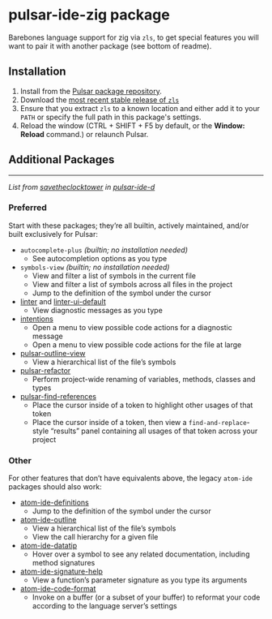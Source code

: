 # pulsar-ide-zig package

Barebones language support for zig via `zls`, to get special features you will want to pair it with another package (see bottom of readme).

## Installation
1. Install from the
[Pulsar package repository](https://web.pulsar-edit.dev/packages/pulsar-ide-zig).  
2. Download the
[most recent stable release of `zls`](https://github.com/zigtools/zls/releases/latest)  
3. Ensure that you extract `zls` to a known location and either add it to your
`PATH` or specify the full path in this package's settings.
4. Reload the window
(CTRL + SHIFT + F5 by default, or the **Window: Reload** command.)
or relaunch Pulsar.

## Additional Packages
----------------------
*List from
[savetheclocktower](https://github.com/savetheclocktower/)
in [pulsar-ide-d](https://github.com/savetheclocktower/pulsar-ide-d)*

### Preferred

Start with these packages; they’re all builtin, actively maintained, and/or built exclusively for Pulsar:

* `autocomplete-plus` _(builtin; no installation needed)_
  * See autocompletion options as you type
* `symbols-view` _(builtin; no installation needed)_
  * View and filter a list of symbols in the current file
  * View and filter a list of symbols across all files in the project
  * Jump to the definition of the symbol under the cursor
* [linter](https://web.pulsar-edit.dev/packages/linter) and [linter-ui-default](https://web.pulsar-edit.dev/packages/linter-ui-default)
  * View diagnostic messages as you type
* [intentions](https://web.pulsar-edit.dev/packages/intentions)
  * Open a menu to view possible code actions for a diagnostic message
  * Open a menu to view possible code actions for the file at large
* [pulsar-outline-view](https://web.pulsar-edit.dev/packages/pulsar-outline-view)
  * View a hierarchical list of the file’s symbols
* [pulsar-refactor](https://web.pulsar-edit.dev/packages/pulsar-refactor)
  * Perform project-wide renaming of variables, methods, classes and types
* [pulsar-find-references](https://web.pulsar-edit.dev/packages/pulsar-find-references)
  * Place the cursor inside of a token to highlight other usages of that token
  * Place the cursor inside of a token, then view a `find-and-replace`-style “results” panel containing all usages of that token across your project

### Other

For other features that don’t have equivalents above, the legacy `atom-ide` packages should also work:

* [atom-ide-definitions](https://web.pulsar-edit.dev/packages/atom-ide-definitions)
  * Jump to the definition of the symbol under the cursor
* [atom-ide-outline](https://web.pulsar-edit.dev/packages/atom-ide-outline)
  * View a hierarchical list of the file’s symbols
  * View the call hierarchy for a given file
* [atom-ide-datatip](https://web.pulsar-edit.dev/packages/atom-ide-datatip)
  * Hover over a symbol to see any related documentation, including method signatures
* [atom-ide-signature-help](https://web.pulsar-edit.dev/packages/atom-ide-signature-help)
  * View a function’s parameter signature as you type its arguments
* [atom-ide-code-format](https://web.pulsar-edit.dev/packages/atom-ide-code-format)
  * Invoke on a buffer (or a subset of your buffer) to reformat your code according to the language server’s settings
